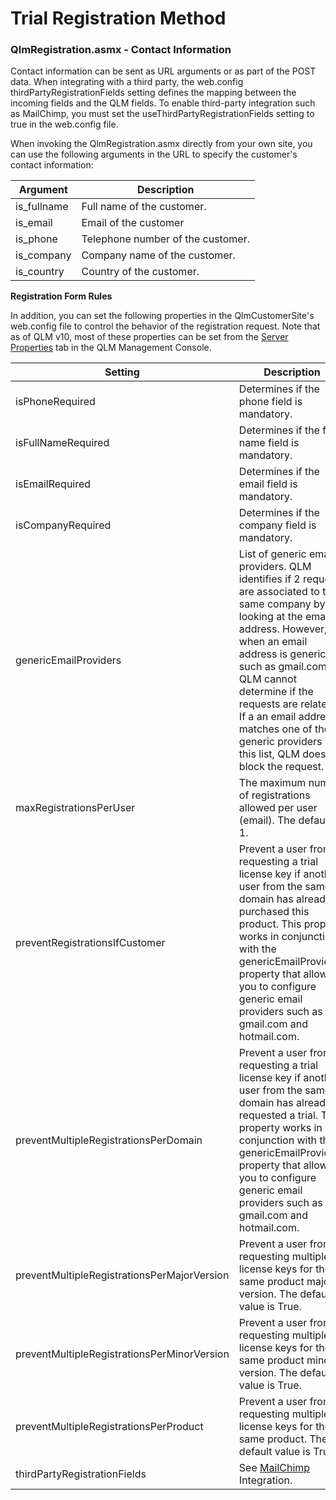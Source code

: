 # Trial Registration Method

### QlmRegistration.asmx - Contact Information  <a href="#h_01hdm5wzxvd26qzx28grcvv5dk" id="h_01hdm5wzxvd26qzx28grcvv5dk"></a>

Contact information can be sent as URL arguments or as part of the POST data. When integrating with a third party, the web.config thirdPartyRegistrationFields setting defines the mapping between the incoming fields and the QLM fields. To enable third-party integration such as MailChimp, you must set the useThirdPartyRegistrationFields setting to true in the web.config file.

When invoking the QlmRegistration.asmx directly from your own site, you can use the following arguments in the URL to specify the customer's contact information:

| **Argument** | **Description**                   |
| ------------ | --------------------------------- |
| is\_fullname | Full name of the customer.        |
| is\_email    | Email of the customer             |
| is\_phone    | Telephone number of the customer. |
| is\_company  | Company name of the customer.     |
| is\_country  | Country of the customer.          |

**Registration Form Rules**

In addition, you can set the following properties in the QlmCustomerSite's web.config file to control the behavior of the registration request. Note that as of QLM v10, most of these properties can be set from the [Server Properties](https://support.soraco.co/hc/en-us/articles/207920563-Server-Properties) tab in the QLM Management Console.

| **Setting**                                 | **Description**                                                                                                                                                                                                                                                                                                                                           |
| ------------------------------------------- | --------------------------------------------------------------------------------------------------------------------------------------------------------------------------------------------------------------------------------------------------------------------------------------------------------------------------------------------------------- |
| isPhoneRequired                             | Determines if the phone field is mandatory.                                                                                                                                                                                                                                                                                                               |
| isFullNameRequired                          | Determines if the full name field is mandatory.                                                                                                                                                                                                                                                                                                           |
| isEmailRequired                             | Determines if the email field is mandatory.                                                                                                                                                                                                                                                                                                               |
| isCompanyRequired                           | Determines if the company field is mandatory.                                                                                                                                                                                                                                                                                                             |
| genericEmailProviders                       | List of generic email providers. QLM identifies if 2 requests are associated to the same company by looking at the email address. However, when an email address is generic such as gmail.com, QLM cannot determine if the requests are related. If a an email address matches one of the generic providers in this list, QLM does not block the request. |
| maxRegistrationsPerUser                     | The maximum number of registrations allowed per user (email). The default is 1.                                                                                                                                                                                                                                                                           |
| preventRegistrationsIfCustomer              | Prevent a user from requesting a trial license key if another user from the same domain has already purchased this product. This property works in conjunction with the genericEmailProviders property that allows you to configure generic email providers such as gmail.com and hotmail.com.                                                            |
| preventMultipleRegistrationsPerDomain       | Prevent a user from requesting a trial license key if another user from the same domain has already requested a trial. This property works in conjunction with the genericEmailProviders property that allows you to configure generic email providers such as gmail.com and hotmail.com.                                                                 |
| preventMultipleRegistrationsPerMajorVersion | Prevent a user from requesting multiple license keys for the same product major version. The default value is True.                                                                                                                                                                                                                                       |
| preventMultipleRegistrationsPerMinorVersion | Prevent a user from requesting multiple license keys for the same product minor version. The default value is True.                                                                                                                                                                                                                                       |
| preventMultipleRegistrationsPerProduct      | Prevent a user from requesting multiple license keys for the same product. The default value is True.                                                                                                                                                                                                                                                     |
| thirdPartyRegistrationFields                | See [MailChimp ](https://support.soraco.co/hc/en-us/articles/206203030-Quick-License-Manager-Integration-with-MailChimp)Integration.                                                                                                                                                                                                                      |
